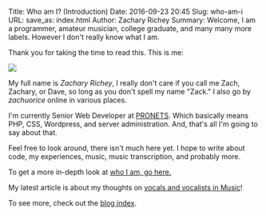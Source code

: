 Title: Who am I? (Introduction)
Date: 2016-09-23 20:45
Slug: who-am-i
URL:
save_as: index.html
Author: Zachary Richey
Summary: Welcome, I am a programmer, amateur musician, college graduate, and many many more labels. However I don't really know what I am.

Thank you for taking the time to read this. This is me:

<div class="me"><img src="{filename}/images/me.jpg" style="width: auto;" /></div>

My full name is *Zachary Richey*, I really don't care if you call me Zach, Zachary, or Dave, so long as you don't spell my name "Zack." I also go by *zachuorice* online in various places.

I'm currently Senior Web Developer at <a href="http://pronetsweb.com" target="_blank">PRONETS</a>. Which basically means PHP, CSS, Wordpress, and server administration. And, that's all I'm going to say about that.

Feel free to look around, there isn't much here yet. I hope to write about code, my experiences, music, music transcription, and probably more.

To get a more in-depth look at [who I am, go here.]({filename}/pages/what-ive-done.markdown)

My latest article is about my thoughts on [vocals and vocalists in Music]({filename}/music/vocalists.md)!

To see more, check out the [blog index](blog_index.html).